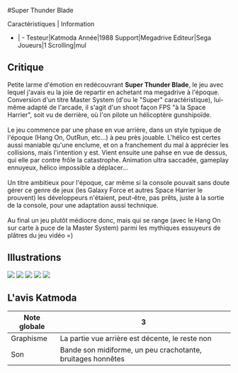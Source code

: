 #Super Thunder Blade

Caractéristiques | Information
- | -
Testeur|Katmoda
Année|1988
Support|Megadrive
Editeur|Sega
Joueurs|1
Scrolling|mul

## Critique
Petite larme d'émotion en redécouvrant <b>Super Thunder Blade</b>, le jeu avec lequel j'avais eu la joie de repartir en achetant ma megadrive à l'époque. Conversion d'un titre Master System (d'ou le "Super" caractéristique), lui-même adapté de l'arcade, il s'agit d'un shoot façon FPS "à la Space Harrier", soit vu de derrière, où l'on pilote un hélicoptère gunshipoïde.<br/><br/>Le jeu commence par une phase en vue arrière, dans un style typique de l'époque (Hang On, OutRun, etc...) à peu près jouable. L'hélico est certes aussi maniable qu'une enclume, et on a franchement du mal à apprécier les collisions, mais l'intention y est. Vient ensuite une pahse en vue de dessus, qui elle par contre frôle la catastrophe. Animation ultra saccadée, gameplay ennuyeux, hélico impossible a déplacer...<br/><br/>Un titre ambitieux pour l'époque, car même si la console pouvait sans doute gérer ce genre de jeux (les Galaxy Force et autres Space Harrier le prouvent) les développeurs n'étaient, peut-être, pas prêts, juste à la sortie de la console, pour une adaptation aussi technique.<br/><br/>Au final un jeu plutôt médiocre donc, mais qui se range (avec le Hang On sur carte à puce de la Master System) parmi les mythiques essuyeurs de plâtres du jeu vidéo =)

## Illustrations
![](http://www.shmup.com/images/thumbs/STBlade.gif)
![](http://www.shmup.com/images/thumbs/STBlade-2.gif)
![](http://www.shmup.com/images/thumbs/)
![](http://www.shmup.com/images/thumbs/)
![](http://www.shmup.com/images/thumbs/)

## L'avis Katmoda
Note globale|3
-|-
Graphisme|La partie vue arrière est décente, le reste non
Son|Bande son midiforme, un peu crachotante, bruitages honnêtes
